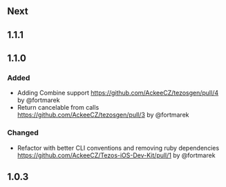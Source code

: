 ## Next

## 1.1.1

## 1.1.0

### Added

- Adding Combine support https://github.com/AckeeCZ/tezosgen/pull/4 by @fortmarek
- Return cancelable from calls https://github.com/AckeeCZ/tezosgen/pull/3 by @fortmarek

### Changed

- Refactor with better CLI conventions and removing ruby dependencies https://github.com/AckeeCZ/Tezos-iOS-Dev-Kit/pull/1 by @fortmarek

## 1.0.3
